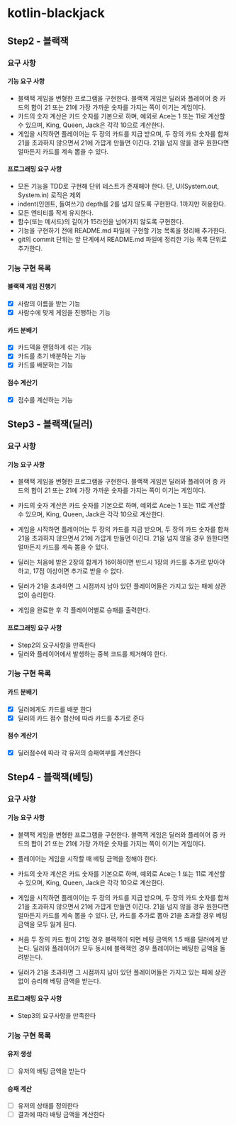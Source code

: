 # kotlin-blackjack

Step2 - 블랙잭
-------------

### 요구 사항

#### 기능 요구 사항

- 블랙잭 게임을 변형한 프로그램을 구현한다. 블랙잭 게임은 딜러와 플레이어 중 카드의 합이 21 또는 21에 가장 가까운 숫자를 가지는 쪽이 이기는 게임이다.
- 카드의 숫자 계산은 카드 숫자를 기본으로 하며, 예외로 Ace는 1 또는 11로 계산할 수 있으며, King, Queen, Jack은 각각 10으로 계산한다.
- 게임을 시작하면 플레이어는 두 장의 카드를 지급 받으며, 두 장의 카드 숫자를 합쳐 21을 초과하지 않으면서 21에 가깝게 만들면 이긴다. 21을 넘지 않을 경우 원한다면 얼마든지 카드를 계속 뽑을 수 있다.

#### 프로그래밍 요구 사항

- 모든 기능을 TDD로 구현해 단위 테스트가 존재해야 한다. 단, UI(System.out, System.in) 로직은 제외
- indent(인덴트, 들여쓰기) depth를 2를 넘지 않도록 구현한다. 1까지만 허용한다.
- 모든 엔티티를 작게 유지한다.
- 함수(또는 메서드)의 길이가 15라인을 넘어가지 않도록 구현한다.
- 기능을 구현하기 전에 README.md 파일에 구현할 기능 목록을 정리해 추가한다.
- git의 commit 단위는 앞 단계에서 README.md 파일에 정리한 기능 목록 단위로 추가한다.

### 기능 구현 목록

#### 블랙잭 게임 진행기

- [x] 사람의 이름을 받는 기능
- [x] 사람수에 맞게 게임을 진행하는 기능

#### 카드 분배기

- [x] 카드덱을 랜덤하게 섞는 기능
- [x] 카드를 초기 배분하는 기능
- [x] 카드를 배분하는 기능

#### 점수 계산기

- [x] 점수를 계산하는 기능

Step3 - 블랙잭(딜러)
-------------

### 요구 사항

#### 기능 요구 사항

- 블랙잭 게임을 변형한 프로그램을 구현한다. 블랙잭 게임은 딜러와 플레이어 중 카드의 합이 21 또는 21에 가장 가까운 숫자를 가지는 쪽이 이기는 게임이다.

- 카드의 숫자 계산은 카드 숫자를 기본으로 하며, 예외로 Ace는 1 또는 11로 계산할 수 있으며, King, Queen, Jack은 각각 10으로 계산한다.
- 게임을 시작하면 플레이어는 두 장의 카드를 지급 받으며, 두 장의 카드 숫자를 합쳐 21을 초과하지 않으면서 21에 가깝게 만들면 이긴다. 21을 넘지 않을 경우 원한다면 얼마든지 카드를 계속 뽑을 수 있다.
- 딜러는 처음에 받은 2장의 합계가 16이하이면 반드시 1장의 카드를 추가로 받아야 하고, 17점 이상이면 추가로 받을 수 없다.
- 딜러가 21을 초과하면 그 시점까지 남아 있던 플레이어들은 가지고 있는 패에 상관 없이 승리한다.
- 게임을 완료한 후 각 플레이어별로 승패를 출력한다.

#### 프로그래밍 요구 사항

- Step2의 요구사항을 만족한다
- 딜러와 플레이어에서 발생하는 중복 코드를 제거해야 한다.

### 기능 구현 목록

#### 카드 분배기

- [x] 딜러에게도 카드를 배분 한다
- [x] 딜러의 카드 점수 합산에 따라 카드를 추가로 준다

#### 점수 계산기

- [x] 딜러점수에 따라 각 유저의 승패여부를 계산한다

Step4 - 블랙잭(베팅)
-------------

### 요구 사항

#### 기능 요구 사항

- 블랙잭 게임을 변형한 프로그램을 구현한다. 블랙잭 게임은 딜러와 플레이어 중 카드의 합이 21 또는 21에 가장 가까운 숫자를 가지는 쪽이 이기는 게임이다.

- 플레이어는 게임을 시작할 때 베팅 금액을 정해야 한다.
- 카드의 숫자 계산은 카드 숫자를 기본으로 하며, 예외로 Ace는 1 또는 11로 계산할 수 있으며, King, Queen, Jack은 각각 10으로 계산한다.
- 게임을 시작하면 플레이어는 두 장의 카드를 지급 받으며, 두 장의 카드 숫자를 합쳐 21을 초과하지 않으면서 21에 가깝게 만들면 이긴다. 21을 넘지 않을 경우 원한다면 얼마든지 카드를 계속 뽑을 수 있다.
  단, 카드를 추가로 뽑아 21을 초과할 경우 베팅 금액을 모두 잃게 된다.
- 처음 두 장의 카드 합이 21일 경우 블랙잭이 되면 베팅 금액의 1.5 배를 딜러에게 받는다. 딜러와 플레이어가 모두 동시에 블랙잭인 경우 플레이어는 베팅한 금액을 돌려받는다.
- 딜러가 21을 초과하면 그 시점까지 남아 있던 플레이어들은 가지고 있는 패에 상관 없이 승리해 베팅 금액을 받는다.

#### 프로그래밍 요구 사항

- Step3의 요구사항을 만족한다

### 기능 구현 목록

#### 유저 생성

- [ ] 유저의 배팅 금액을 받는다

#### 승패 계산

- [ ] 유저의 상태를 정의한다
- [ ] 결과에 따라 배팅 금액을 계산한다
